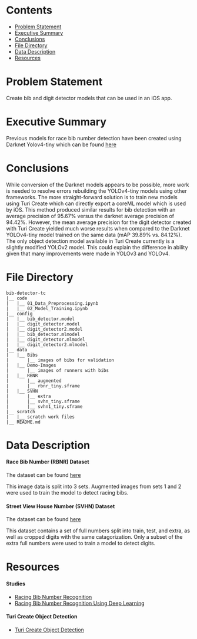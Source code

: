 # Contents
- [Problem Statement](#Problem-Statement)
- [Executive Summary](#Executive-Summary)
- [Conclusions](#Conclusions)
- [File Directory](#File-Directory)
- [Data Description](#Data-Description)
- [Resources](#Resources)

# Problem Statement
Create bib and digit detector models that can be used in an iOS app.

# Executive Summary
Previous models for race bib number detection have been created using Darknet Yolov4-tiny which can be found [here](https://github.com/ericBayless/bib-detector)


# Conclusions
While conversion of the Darknet models appears to be possible, more work is needed to resolve errors rebuilding the YOLOv4-tiny models using other frameworks.  The more straight-forward solution is to train new models using Turi Create which can directly export a coreML model which is used by iOS.  This method produced similar results for bib detection with an average precision of 95.67% versus the darknet average precision of 94.42%.  However, the mean average precision for the digit detector created with Turi Create yielded much worse results when compared to the Darknet YOLOv4-tiny model trained on the same data (mAP 39.89% vs. 84.12%).  The only object detection model available in Turi Create currently is a slightly modified YOLOv2 model.  This could explain the difference in ability given that many improvements were made in YOLOv3 and YOLOv4.

# File Directory
```
bib-detector-tc
|__ code
|   |__ 01_Data_Preprocessing.ipynb   
|   |__ 02_Model_Training.ipynb 
|__ config
|   |__ bib_detector.model 
|   |__ digit_detector.model
|   |__ digit_detector2.model
|   |__ bib_detector.mlmodel
|   |__ digit_detector.mlmodel 
|   |__ digit_detector2.mlmodel 
|__ data
|   |__ Bibs
|       |__ images of bibs for validation
|   |__ Demo-Images
|       |__ images of runners with bibs
|   |__ RBNR
|       |__ augmented 
|       |__ rbnr_tiny.sframe
|   |__ SVHN 
|       |__ extra
|       |__ svhn_tiny.sframe
|       |__ svhn1_tiny.sframe
|__ scratch
|   |__ scratch work files
|__ README.md
```

# Data Description
#### Race Bib Number (RBNR) Dataset
The dataset can be found [here](https://people.csail.mit.edu/talidekel/RBNR.html)

This image data is split into 3 sets.  Augmented images from sets 1 and 2 were used to train the model to detect racing bibs. 

#### Street View House Number (SVHN) Dataset
The dataset can be found [here](http://ufldl.stanford.edu/housenumbers/)

This dataset contains a set of full numbers split into train, test, and extra, as well as cropped digits with the same catagorization.  Only a subset of the extra full numbers were used to train a model to detect digits.

# Resources
#### Studies
- [Racing Bib Number Recognition](https://people.csail.mit.edu/talidekel/RBNR.html)
- [Racing Bib Number Recognition Using Deep Learning](https://www.researchgate.net/publication/335234017_Racing_Bib_Number_Recognition_Using_Deep_Learning)

#### Turi Create Object Detection
- [Turi Create Object Detection](https://apple.github.io/turicreate/docs/userguide/object_detection/)